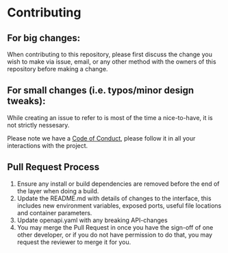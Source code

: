 # Contributing

## For big changes:

When contributing to this repository, please first discuss the change you wish to make via issue,
email, or any other method with the owners of this repository before making a change. 

## For small changes (i.e. typos/minor design tweaks):

While creating an issue to refer to is most of the time a nice-to-have, it is not strictly nessesary.

Please note we have a [Code of Conduct](CODE_OF_CONDUCT.md), please follow it in all your interactions with the project.

## Pull Request Process

1. Ensure any install or build dependencies are removed before the end of the layer when doing a 
   build.
2. Update the README.md with details of changes to the interface, this includes new environment 
   variables, exposed ports, useful file locations and container parameters.
3. Update openapi.yaml with any breaking API-changes
4. You may merge the Pull Request in once you have the sign-off of one other developer, or if you 
   do not have permission to do that, you may request the reviewer to merge it for you.
